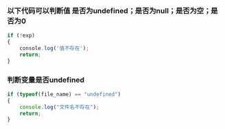 ### 以下代码可以判断值 是否为undefined；是否为null；是否为空；是否为0
```js
if (!exp)
{
    console.log('值不存在');
    return;
}
```

### 判断变量是否undefined
```js
if (typeof(file_name) == "undefined")
{
    console.log("文件名不存在");
    return;
}
```
 
